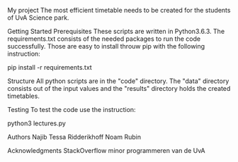 My project
The most efficient timetable needs to be created for the students of UvA Science park.

Getting Started
Prerequisites
These scripts are written in Python3.6.3. The requirements.txt consists of the needed packages to run the code successfully. Those are easy to install throuw pip with the following instruction: 

pip install -r requirements.txt

Structure
All python scripts are in the "code" directory. The "data" directory consists out of the input values and the "results" directory holds the created timetables. 

Testing
To test the code use the instruction:

python3 lectures.py

Authors
Najib 
Tessa Ridderikhoff
Noam Rubin

Acknowledgments
StackOverflow
minor programmeren van de UvA
